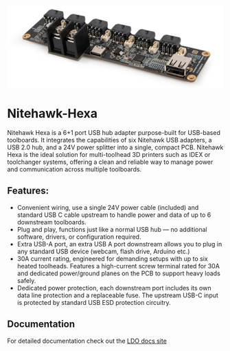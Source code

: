 ![Nitehawk_Hexa](/Media/product_img_web1.jpg "Nitehawk Hexa")

# Nitehawk-Hexa

Nitehawk Hexa is a 6+1 port USB hub adapter purpose-built for USB-based toolboards. It integrates the capabilities of six Nitehawk USB adapters, a USB 2.0 hub, and a 24V power splitter into a single, compact PCB. Nitehawk Hexa is the ideal solution for multi-toolhead 3D printers such as IDEX or toolchanger systems, offering a clean and reliable way to manage power and communication across multiple toolboards.  

## Features:

- Convenient wiring, use a single 24V power cable (included) and standard USB C cable upstream to handle power and data of up to 6 downstream toolboards.
- Plug and play, functions just like a normal USB hub — no additional software, drivers, or configuration required.
- Extra USB-A port, an extra USB A port downstream allows you to plug in any standard USB device (webcam, flash drive, Arduino etc.)
- 30A current rating, engineered for demanding setups with up to six heated toolheads. Features a high-current screw terminal rated for 30A and dedicated power/ground planes on the PCB to support heavy loads safely.
- Dedicated power protection, each downstream port includes its own data line protection and a replaceable fuse. The upstream USB-C input is protected by standard USB ESD protection circuitry.

## Documentation

For detailed documentation check out the [LDO docs site](https://docs.ldomotors.com/en/Toolboard/Nitehawk-Hexa)